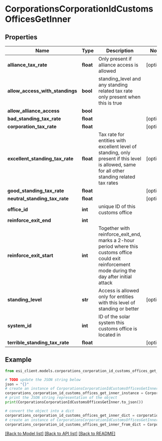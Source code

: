 # CorporationsCorporationIdCustomsOfficesGetInner


## Properties

Name | Type | Description | Notes
------------ | ------------- | ------------- | -------------
**alliance_tax_rate** | **float** | Only present if alliance access is allowed | [optional] 
**allow_access_with_standings** | **bool** | standing_level and any standing related tax rate only present when this is true | 
**allow_alliance_access** | **bool** |  | 
**bad_standing_tax_rate** | **float** |  | [optional] 
**corporation_tax_rate** | **float** |  | [optional] 
**excellent_standing_tax_rate** | **float** | Tax rate for entities with excellent level of standing, only present if this level is allowed, same for all other standing related tax rates | [optional] 
**good_standing_tax_rate** | **float** |  | [optional] 
**neutral_standing_tax_rate** | **float** |  | [optional] 
**office_id** | **int** | unique ID of this customs office | 
**reinforce_exit_end** | **int** |  | 
**reinforce_exit_start** | **int** | Together with reinforce_exit_end, marks a 2-hour period where this customs office could exit reinforcement mode during the day after initial attack | 
**standing_level** | **str** | Access is allowed only for entities with this level of standing or better | [optional] 
**system_id** | **int** | ID of the solar system this customs office is located in | 
**terrible_standing_tax_rate** | **float** |  | [optional] 

## Example

```python
from esi_client.models.corporations_corporation_id_customs_offices_get_inner import CorporationsCorporationIdCustomsOfficesGetInner

# TODO update the JSON string below
json = "{}"
# create an instance of CorporationsCorporationIdCustomsOfficesGetInner from a JSON string
corporations_corporation_id_customs_offices_get_inner_instance = CorporationsCorporationIdCustomsOfficesGetInner.from_json(json)
# print the JSON string representation of the object
print(CorporationsCorporationIdCustomsOfficesGetInner.to_json())

# convert the object into a dict
corporations_corporation_id_customs_offices_get_inner_dict = corporations_corporation_id_customs_offices_get_inner_instance.to_dict()
# create an instance of CorporationsCorporationIdCustomsOfficesGetInner from a dict
corporations_corporation_id_customs_offices_get_inner_from_dict = CorporationsCorporationIdCustomsOfficesGetInner.from_dict(corporations_corporation_id_customs_offices_get_inner_dict)
```
[[Back to Model list]](../README.md#documentation-for-models) [[Back to API list]](../README.md#documentation-for-api-endpoints) [[Back to README]](../README.md)


